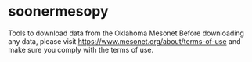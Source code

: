 # soonermesopy
Tools to download data from the Oklahoma Mesonet
Before downloading any data, please visit https://www.mesonet.org/about/terms-of-use and make sure you comply with the terms of use.
